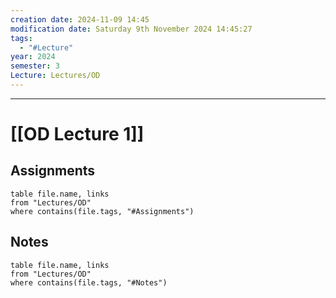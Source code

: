 ```yaml
---
creation date: 2024-11-09 14:45
modification date: Saturday 9th November 2024 14:45:27
tags:
  - "#Lecture"
year: 2024
semester: 3
Lecture: Lectures/OD
---
```

---

# [[OD Lecture 1]]


## Assignments

 ```dataview
table file.name, links
from "Lectures/OD"
where contains(file.tags, "#Assignments")
```



## Notes


 ```dataview
table file.name, links
from "Lectures/OD"
where contains(file.tags, "#Notes")
```

